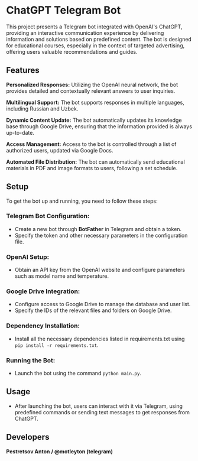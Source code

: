 # ChatGPT Telegram Bot
This project presents a Telegram bot integrated with OpenAI's ChatGPT, providing an interactive communication experience by delivering information and solutions based on predefined content. The bot is designed for educational courses, especially in the context of targeted advertising, offering users valuable recommendations and guides.

## Features
**Personalized Responses:** Utilizing the OpenAI neural network, the bot provides detailed and contextually relevant answers to user inquiries.

**Multilingual Support:** The bot supports responses in multiple languages, including Russian and Uzbek.

**Dynamic Content Update:** The bot automatically updates its knowledge base through Google Drive, ensuring that the information provided is always up-to-date.

**Access Management:** Access to the bot is controlled through a list of authorized users, updated via Google Docs.

**Automated File Distribution:** The bot can automatically send educational materials in PDF and image formats to users, following a set schedule.
## Setup
To get the bot up and running, you need to follow these steps:

### Telegram Bot Configuration:

- Create a new bot through __BotFather__ in Telegram and obtain a token.
- Specify the token and other necessary parameters in the configuration file.
### OpenAI Setup:

- Obtain an API key from the OpenAI website and configure parameters such as model name and temperature.
### Google Drive Integration:

- Configure access to Google Drive to manage the database and user list.
- Specify the IDs of the relevant files and folders on Google Drive.
### Dependency Installation:

- Install all the necessary dependencies listed in requirements.txt using `pip install -r requirements.txt`.
### Running the Bot:

- Launch the bot using the command `python main.py`.
## Usage
- After launching the bot, users can interact with it via Telegram, using predefined commands or sending text messages to get responses from ChatGPT.

## Developers
**Pestretsov Anton / @motleyton (telegram)** 
